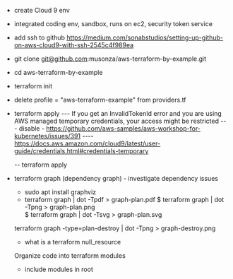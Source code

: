  - create Cloud 9 env
 - integrated coding env, sandbox, runs on ec2, security token service

 - add ssh to github https://medium.com/sonabstudios/setting-up-github-on-aws-cloud9-with-ssh-2545c4f989ea
 - git clone git@github.com:musonza/aws-terraform-by-example.git
 - cd aws-terraform-by-example
 - terraform init
 - delete   profile = "aws-terraform-example" from providers.tf
 - terraform apply
 --- If you get an InvalidTokenId error and you are using AWS managed temporary credentials, your access might be restricted
    --- disable - https://github.com/aws-samples/aws-workshop-for-kubernetes/issues/391
    ---- https://docs.aws.amazon.com/cloud9/latest/user-guide/credentials.html#credentials-temporary

    -- terraform apply



- terraform graph (dependency graph) - investigate dependency issues
    - sudo apt install graphviz 
    - terraform graph | dot -Tpdf > graph-plan.pdf
     $ terraform graph | dot -Tpng > graph-plan.png                                                         
     $ terraform graph | dot -Tsvg > graph-plan.svg

     terraform graph -type=plan-destroy | dot -Tpng > graph-destroy.png


     - what is a terraform null_resource


     Organize code into terraform modules
     - include modules in root